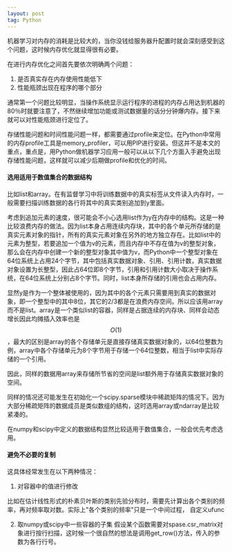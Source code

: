 ```yaml
---
layout: post
tag: Python
---
```


机器学习对内存的消耗是比较大的，当你没钱给服务器升配置时就会深刻感受到这个问题，这时候内存优化就显得很有必要。

在进行内存优化之间首先要依次明确两个问题：

1. 是否真实存在内存使用性能低下
2. 性能瓶颈出现在程序的哪个部分

通常第一个问题比较明显，当操作系统显示运行程序的进程的内存占用达到机器的80％时就要注意了，不然继续增加功能或测试数据量的话分分钟爆内存。接下来就可以对性能瓶颈进行定位了。

存储性能问题和时间性能问题一样，都需要通过profile来定位。在Python中常用的内存profile工具是memory_profiler，可以用PIP进行安装。但这并不是本文的重点，重点是，用Python做机器学习应用一般可以从以下几个方面入手避免出现存储性能问题，这样就可以减少后期做profile和优化的时间。

#### 选用适用于数值集合的数据结构

比如list和array。在有监督学习中将训练数据中的真实标签从文件读入内存时，一般需要扫描训练数据的各行将其中的真实类别追加到y里面。

考虑到追加元素的速度，很可能会不小心选用list作为y在内存中的结构。这是一种比较浪费内存的做法。因为list本身占用连续内存块，其中的各个单元所存储的是真实元素对象的指针，所有的真实元素对象在另外的地方独立存在。比如list中的元素为整型，若要追加一个值为v的元素，而且内存中不存在值为v的整型对象，那么会在内存中创建一个新的整型对象其中值为v，而Python中一个整型对象在64位系统上占用24个字节，其中包括真实数据对象、引用、引用计数，真实数据对象设置为长整型，因此占64位即8个字节，引用和引用计数大小取决于操作系统，在64位系统上分别占8个字节。同时，list本身所存储的引用也会占用内存。

显然y是作为一个整体被使用的，因为其中的各个元素只需要用到真实的数据对象，即一个整型中的其中8位，其它的2/3都是在浪费内存空间。所以应该用array而不是list。array是一个类似list的容器，同样是占据连续的内存块、同样会动态增长因此均摊插入效率也是$$O(1)$$，最大的区别是array的各个存储单元是直接存储真实数据对象的，以64位整数为例，array中各个存储单元为8个字节用于存储一个64位整数，相当于list中实际存储的一个引用。

因此，同样的数据用array来存储所节省的空间是list额外用于存储真实数据对象的空间。

同样的情况还可能发生在初始化一个scipy.sparse模块中稀疏矩阵的情况下。因为大部分稀疏矩阵的数据成员是类似数组的结构，这时选用array或ndarray是比较紧凑的。

在numpy和scipy中定义的数据结构显然比较适用于数值集合，一般会优先考虑选用。

#### 避免不必要的复制

这具体经常发生在以下两种情况：

1. 对容器中的值进行修改

比如在估计线性形式的朴素贝叶斯的类别先验分布时，需要先计算出各个类别的频率，再对频率取对数。实际上"各个类别的频率"只是一个中间过程，
自定义ufunc


2. 取numpy或scipy中一些容器的子集
假设某个函数需要对spase.csr_matrix对象进行按行扫描，这时候一个很自然的想法是调用get_row()方法，传入的参数为各行行号。
